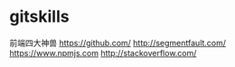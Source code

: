 # gitskills
前端四大神兽
https://github.com/
http://segmentfault.com/
https://www.npmjs.com
http://stackoverflow.com/